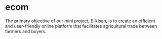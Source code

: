 # ecom
The primary objective of our mini project, E-kisan, is to create an efficient and user-friendly online platform that facilitates agricultural trade between farmers and buyers.
